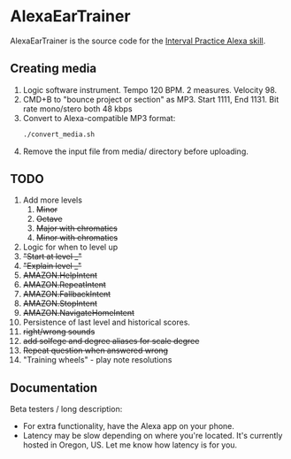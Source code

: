# AlexaEarTrainer

AlexaEarTrainer is the source code for the [Interval Practice Alexa skill](https://www.amazon.com/Jonathan-Mellman-Interval-Practice/dp/B0849LJK1D/ref=sr_1_1?keywords=interval+practice&qid=1582005160&s=digital-skills&sr=1-1).


## Creating media

1. Logic software instrument. Tempo 120 BPM. 2 measures. Velocity 98.
1. CMD+B to "bounce project or section" as MP3. Start 1111, End 1131. Bit rate mono/stero both 48 kbps
1. Convert to Alexa-compatible MP3 format:
	```sh
	./convert_media.sh
	```
1. Remove the input file from media/ directory before uploading.


## TODO

1. Add more levels
   1. ~~Minor~~
   2. ~~Octave~~
   3. ~~Major with chromatics~~
   4. ~~Minor with chromatics~~
2. Logic for when to level up
3. ~~"Start at level _"~~
4. ~~"Explain level _"~~
5. ~~AMAZON.HelpIntent~~
6. ~~AMAZON.RepeatIntent~~
7. ~~AMAZON.FallbackIntent~~
8. ~~AMAZON.StopIntent~~
9.  ~~AMAZON.NavigateHomeIntent~~
10. Persistence of last level and historical scores.
11. ~~right/wrong sounds~~
12. ~~add solfege and degree aliases for scale degree~~
13. ~~Repeat question when answered wrong~~
14. "Training wheels" - play note resolutions

## Documentation

Beta testers / long description:
- For extra functionality, have the Alexa app on your phone.
- Latency may be slow depending on where you're located. It's currently hosted in Oregon, US. Let me know how latency is for you.
